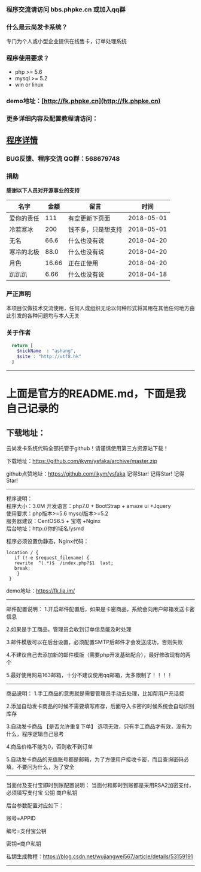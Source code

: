 
### 程序交流请访问 bbs.phpke.cn 或加入qq群 


### 什么是云尚发卡系统？
专门为个人或小型企业提供在线售卡，订单处理系统

### 程序使用要求？
* php >= 5.6
* mysql >= 5.2
* win or linux

### demo地址：[http://fk.phpke.cn](http://fk.phpke.cn)

### 更多详细内容及配置教程请访问：
## [程序详情](https://bbs.phpke.cn/?thread-1.htm)

### BUG反馈、程序交流 QQ群：568679748

### 捐助
**感谢以下人员对开源事业的支持** 



名字 | 金额 | 留言 | 时间
---|---|---|---
爱你的责任 | 111 | 有空更新下页面 | 2018-05-01
冷若寒冰 | 200 | 钱不多，只是想支持 | 2018-05-01
无名 | 66.6 | 什么也没有说 | 2018-04-20
寒冷的北极 | 88.0 | 什么也没有说 | 2018-04-20
月色 | 16.66 | 正在正使用 | 2018-04-20
趴趴趴 | 6.66 | 什么也没有说 | 2018-04-18


### 严正声明
本项目仅做技术交流使用，任何人或组织无论以何种形式将其用在其他任何地方由此引发的各种问题均与本人无关


### 关于作者

```php
  return [
    $nickName  : "ashang",
    $site : "http://utf8.hk"
  ]
```

---

# 上面是官方的README.md，下面是我自己记录的

## 下载地址：


云尚发卡系统代码全部托管于github！请谨慎使用第三方资源站下载！


下载地址：https://github.com/ikym/ysfaka/archive/master.zip

github点赞地址：https://github.com/ikym/ysfaka  记得Star! 记得Star! 记得Star!


----------------------------------------------------------------------------



程序说明：  
程序大小：3.0M 
开发语言：php7.0 + BootStrap + amaze ui +Jquery  
使用要求：php版本>=5.6 mysql版本>=5.2  
服务器建议：CentOS6.5 + 宝塔 +Nginx  
后台地址：http://你的域名/ysmd 


程序必须设置伪静态，Nginx代码：

```
location / {
   if (!-e $request_filename) {
   rewrite  ^(.*)$  /index.php?$1  last;
   break;
    }
 }
```

demo地址：https://fk.lia.im/

---------------------------------------------------



邮件配置说明：
1.开启邮件配置后，如果是卡密商品，系统会向用户邮箱发送卡密信息

2.如果是手工商品，管理员会收到订单信息能及时处理

3.邮件模版可以在后台设置，必须配置SMTP后邮件才会发送成功，否则失败

4.不建议自己去添加新的邮件模版（需要php开发基础配合），最好修改现有的两个

5.最好使用网易163邮箱，十分不建议使用qq邮箱，太多限制了！！！！

----------------------------------------------------

商品说明：
1.手工商品的意思就是需要管理员手动去处理，比如帮用户充话费

2.添加自动发卡商品的时候不需要填写库存，后面导入卡密的时候系统会自动识别库存

3.自动发卡商品  【是否允许重复下单】  选项无效，只有手工商品才有效，没有为什么，程序逻辑自己思考

4.商品价格不能为0，否则收不到订单

5.自动发卡商品的充值账号都是邮箱，为了方便用户接收卡密，而且查询密码必填，不要问为什么，为了安全

-----------------------------------------------------

当面付及支付宝即时到账配置说明：
当面付和即时到账都是采用RSA2加密支付，必须填写支付宝 公钥  商户私钥

后台参数配置对应如下：

账号=APPID

编号=支付宝公钥

密钥=商户私钥

私钥生成教程：https://blog.csdn.net/wujiangwei567/article/details/53159191

-------------------------------------------------------
